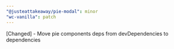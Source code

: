 ```yaml
---
"@justeattakeaway/pie-modal": minor
"wc-vanilla": patch
---
```


[Changed] - Move pie components deps from devDependencies to dependencies
